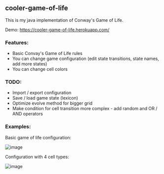 ## cooler-game-of-life
This is my java implementation of Conway's Game of Life.

Demo: https://cooler-game-of-life.herokuapp.com/

### Features:
- Basic Convay's Game of Life rules
- You can change game configuration (edit state transitions, state names, add more states)
- You can change cell colors

### TODO:
- Import / export configuration
- Save / load game state (lexicon)
- Optimize evolve method for bigger grid
- Make condition for cell transition more complex - add random and OR / AND operators

### Examples:
Basic game of life configuration:
>
![image](https://user-images.githubusercontent.com/37997797/171428174-2ed25985-52db-4589-bd55-01fdfe8beacd.png)

Configuration with 4 cell types:
>
![image](https://user-images.githubusercontent.com/37997797/171427401-9e9fc4ce-0f5c-4e2e-9346-7f64c6cc5ab2.png)

